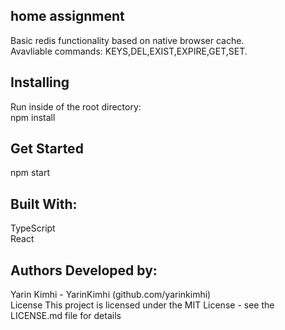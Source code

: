 <h2> home assignment </h2>
Basic redis functionality based on native browser cache.<br />
Avavliable commands: KEYS,DEL,EXIST,EXPIRE,GET,SET.<br />

<h2>Installing</h2>
Run inside of the root directory:<br />
npm install

<h2>Get Started</h2>
npm start<br />

<h2>Built With:</h2>
TypeScript <br />
React <br />

<h2>Authors Developed by:</h2>
Yarin Kimhi - YarinKimhi (github.com/yarinkimhi)<br />
License This project is licensed under the MIT License - see the LICENSE.md file for details